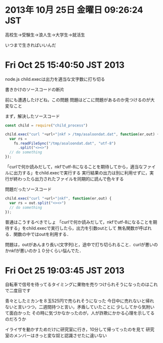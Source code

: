 # 2013年 10月 25日 金曜日 09:26:24 JST

高校生→受験生→浪人生→大学生→就活生

いつまで生きればいいんだ

# Fri Oct 25 15:40:50 JST 2013

node.js child.execは出力を適当な文字数に打ち切る

書きかけのソースコードの断片

前にも遭遇したけどね，この問題
問題はどこに問題があるのか見つけるのが大変なこと

まず，解決したソースコード

```javascript
const child = require("child_process")

child.exec("curl "+url+"|nkf > /tmp/asaloondat.dat", function(er,out) {
  var rs =
    fs.readFileSync("/tmp/asaloondat.dat", "utf-8")
      .split("<><>")
  // do something
});
```

「curlで何か読みだして，nkfでutf-8になることを期待してから，適当なファイルに出力する」をchild.execで実行する
実行結果の出力は別に利用せずに，実行が終わったら出力されたファイルを同期的に読んで色々する

問題だったソースコード

```javascript
child.exec("curl "+url+"|nkf", function(er,out) {
  var rs = out.split("<><>")
  // do something
});
```

普通はこうするべきでしょ
「curlで何か読みだして，nkfでutf-8になることを期待する」をchild.execで実行したら，出力を引数outとして
無名関数が呼ばれる．関数の中ではoutを利用する．

問題は，outがあんまり長い(文字列)と，途中で打ち切られること．curlが悪いのかnkfが悪いのか１０分くらい悩んでた．

# Fri Oct 25 19:03:45 JST 2013

自転車で信号を待ってるタイミングに果物を売りつけられそうになったのはこれで二度目です

青々としたミカンを８玉525円で売られそうになった
今日中に売れないと帰れないと言いつつ，二週間持つと言い，矛盾していたことに
少ししてから気附いて面白かった
その時に気づかなかったのが，人が詐欺にかかる心理を示してるのだろうか

イライザを動かすためだけに研究室に行き，10分して帰ってったのを見て
研究室のメンバーはきっと変な奴と認識させたに違いない
